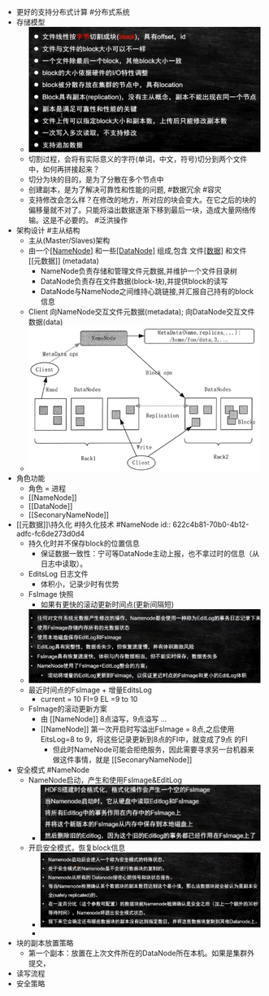 - 更好的支持分布式计算 #分布式系统
- 存储模型
	- ![image.png](../assets/image_1646554841348_0.png)
	- 切割过程，会将有实际意义的字符(单词，中文，符号)切分到两个文件中，如何再拼接起来？
	- 切分为块的目的，是为了分散在多个节点中
	- 创建副本，是为了解决可靠性和性能的问题, #数据冗余 #容灾
	- 支持修改会怎么样？在修改的地方，所对应的块会变大。在它之后的块的偏移量就不对了。只能将溢出数据逐渐下移到最后一块，造成大量网络传输。这是不必要的。 #泛洪操作
- 架构设计 #主从结构
	- 主从(Master/Slaves)架构
	- 由一个[[NameNode]](主) 和一些[[DataNode]](从) 组成,包含 文件[[数据]](data) 和文件 [[元数据]] (metadata)
		- NameNode负责存储和管理文件元数据,并维护一个文件目录树
		- DataNode负责存在文件数据(block-块),并提供block的读写
		- DataNode与NameNode之间维持心跳链接,并汇报自己持有的block信息
	- Client 向NameNode交互文件元数据(metadata); 向DataNode交互文件数据(data)
	- ![image.png](../assets/image_1646968875633_0.png)
- 角色功能
	- 角色 = 进程
	- [[NameNode]]
	- [[DataNode]]
	- [[SeconaryNameNode]]
- [[元数据]]\持久化 #持久化技术 #NameNode
  id:: 622c4b81-70b0-4b12-adfc-fc6de273d0d4
	- 持久化时并不保存block的位置信息
		- 保证数据一致性：宁可等DataNode主动上报，也不拿过时的信息（从日志中读取）。
	- EditsLog 日志文件
		- 体积小，记录少时有优势
	- FsImage 快照
		- 如果有更快的滚动更新时间点(更新间隔短)
	- ![image.png](../assets/image_1647071489662_0.png)
	- 最近时间点的FsImage + 增量EditsLog
		- current = 10 FI=9  EL =9 to 10
	- FsImage的滚动更新方案
		- 由 [[NameNode]] 8点溢写，9点溢写 ...
		- [[NameNode]] 第一次开启时写溢出FsImage = 8点,之后使用EitsLog=8 to 9，将这些记录更新到8点的FI中，就变成了9点 的FI
			- 但此时NameNode可能会拒绝服务，因此需要寻求另一台机器来做这件事情，就是 [[SeconaryNameNode]]
- 安全模式 #NameNode
	- NameNode启动，产生和使用FsImage&EditLog
		- ![image.png](../assets/image_1647072259071_0.png)
	- 开启安全模式，恢复block信息
		- ![image.png](../assets/image_1647072738053_0.png)
		-
- 块的副本放置策略
	- 第一个副本：放置在上次文件所在的DataNode所在本机。如果是集群外提交，
- 读写流程
- 安全策略